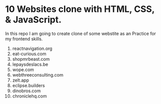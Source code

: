 # 10 Websites clone with HTML, CSS, & JavaScript.

In this repo I am going to create clone of some webstite as an Practice for my frontend skills.

1. reactnavigation.org
2. eat-curious.com
3. shopmrbeast.com
4. lepaysdeslacs.be
5. wope.com
6. webthreeconsulting.com
7. zelt.app
8. eclipse.builders
9. dinobros.com
10. chroniclehq.com
